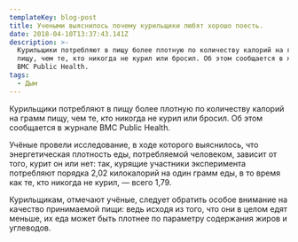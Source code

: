 ```yaml
---
templateKey: blog-post
title: Учеными выяснилось почему курильщики любят хорошо поесть.
date: 2018-04-10T13:37:43.141Z
description: >-
  Курильщики потребляют в пищу более плотную по количеству калорий на грамм
  пищу, чем те, кто никогда не курил или бросил. Об этом сообщается в журнале
  BMC Public Health.
tags:
  - Дым
---
```

Курильщики потребляют в пищу более плотную по количеству калорий на грамм пищу, чем те, кто никогда не курил или бросил. Об этом сообщается в журнале BMC Public Health.





Учёные провели исследование, в ходе которого выяснилось, что энергетическая плотность еды, потребляемой человеком, зависит от того, курит он или нет: так, курящие участники эксперимента потребляют порядка 2,02 килокалорий на один грамм еды, в то время как те, кто никогда не курил, — всего 1,79.







Курильщикам, отмечают учёные, следует обратить особое внимание на качество принимаемой пищи: ведь исходя из того, что они в целом едят меньше, их еда может быть плотнее по параметру содержания жиров и углеводов.
